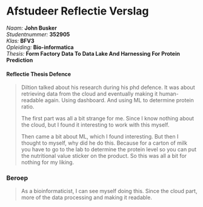 # Afstudeer Reflectie Verslag

*Naam:* **John Busker**    
*Studentnummer:* **352905**    
*Klas:* **BFV3**    
*Opleiding:* **Bio-informatica**    
*Thesis:* **Form Factory Data To Data Lake And Harnessing For Protein Prediction**

#### Reflectie Thesis Defence
> Diltion talked about his research during his phd defence. It was about retrieving data from the cloud and eventually making it human-readable again. Using dashboard. And using ML to determine protein ratio.
> 
> The first part was all a bit strange for me. Since I know nothing about the cloud, but I found it interesting to work with this myself.
> 
>Then came a bit about ML, which I found interesting. But then I thought to myself, why did he do this. Because for a carton of milk you have to go to the lab to determine the protein level so you can put the nutritional value sticker on the product. So this was all a bit for nothing for my liking.

### Beroep

> As a bioinformaticist, I can see myself doing this. Since the cloud part, more of the data processing and making it readable.